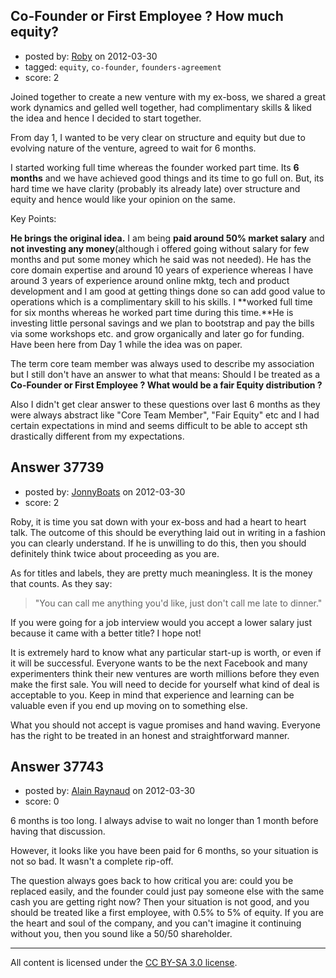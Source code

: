 ## Co-Founder or First Employee ? How much equity?

- posted by: [Roby](https://stackexchange.com/users/-1/17257-roby) on 2012-03-30
- tagged: `equity`, `co-founder`, `founders-agreement`
- score: 2

Joined together to create a new venture with my ex-boss, we shared a great work dynamics and gelled well together, had complimentary skills & liked the idea and hence I decided to start together.

From day 1, I wanted to be very clear on structure and equity but due to evolving nature of the venture, agreed to wait for 6 months.

I started working full time whereas the founder worked part time. Its **6 months** and we have achieved good things and its time to go full on. But, its hard time we have clarity (probably its already late) over structure and equity and hence would like your opinion on the same.

Key Points:

**He brings the original idea.** I am being **paid around 50% market salary** and **not investing any money**(although i offered going without salary for few months and put some money which he said was not needed). He has the core domain expertise and around 10 years of experience whereas I have around 3 years of experience around online mktg, tech and product development and I am good at getting things done so can add good value to operations which is a complimentary skill to his skills. I **worked full time for six months whereas he worked part time during this time.**He is investing little personal savings and we plan to bootstrap and pay the bills via some workshops etc. and grow organically and later go for funding. Have been here from Day 1 while the idea was on paper.

The term core team member was always used to describe my association but I still don't have an answer to what that means: Should I be treated as a **Co-Founder or First Employee ? What would be a fair Equity distribution ?**


Also I didn't get clear answer to these questions over last 6 months as they were always abstract like "Core Team Member", "Fair Equity" etc and I had certain expectations in mind and seems difficult to be able to accept sth drastically different from my expectations.


## Answer 37739

- posted by: [JonnyBoats](https://stackexchange.com/users/-1/3100-jonnyboats) on 2012-03-30
- score: 2

Roby, it is time you sat down with your ex-boss and had a heart to heart talk. The outcome of this should be everything laid out in writing in a fashion you can clearly understand. If he is unwilling to do this, then you should definitely think twice about proceeding as you are.

As for titles and labels, they are pretty much meaningless. It is the money that counts. As they say:

> "You can call me anything you'd like, just don't call me late to
> dinner."

If you were going for a job interview would you accept a lower salary just because it came with a better title? I hope not!

It is extremely hard to know what any particular start-up is worth, or even if it will be successful. Everyone wants to be the next Facebook and many experimenters think their new ventures are worth millions before they even make the first sale. You will need to decide for yourself what kind of deal is acceptable to you. Keep in mind that experience and learning can be valuable even if you end up moving on to something else. 

What you should not accept is vague promises and hand waving. Everyone has the right to be treated in an honest and straightforward manner. 


## Answer 37743

- posted by: [Alain Raynaud](https://stackexchange.com/users/-1/502-alain-raynaud) on 2012-03-30
- score: 0

6 months is too long. I always advise to wait no longer than 1 month before having that discussion.

However, it looks like you have been paid for 6 months, so your situation is not so bad. It wasn't a complete rip-off.

The question always goes back to how critical you are: could you be replaced easily, and the founder could just pay someone else with the same cash you are getting right now? Then your situation is not good, and you should be treated like a first employee, with 0.5% to 5% of equity. If you are the heart and soul of the company, and you can't imagine it continuing without you, then you sound like a 50/50 shareholder.



---

All content is licensed under the [CC BY-SA 3.0 license](https://creativecommons.org/licenses/by-sa/3.0/).
